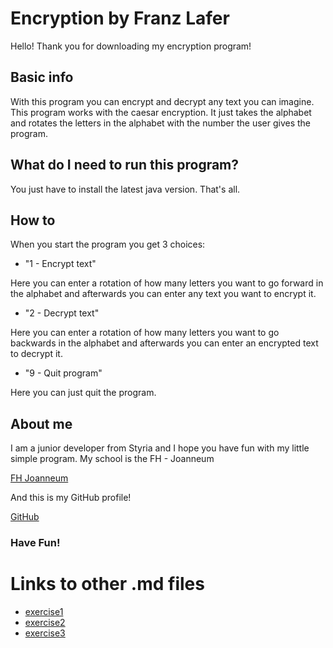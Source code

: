 # Encryption by Franz Lafer

Hello! Thank you for downloading my encryption program!


## Basic info 

With this program you can encrypt and decrypt any text you can imagine.
This program works with the caesar encryption. It just takes the alphabet and rotates
the letters in the alphabet with the number the user gives the program.

## What do I need to run this program?

You just have to install the latest java version. That's all.

## How to 

When you start the program you get 3 choices:

- "1 - Encrypt text"


Here you can enter a rotation of how many letters you want to go forward in the 
alphabet and afterwards you can enter any text you want to encrypt it.

- "2 - Decrypt text"

Here you can enter a rotation of how many letters you want to 
go backwards in the alphabet and afterwards you can enter an encrypted
text to decrypt it.

- "9 - Quit program"

Here you can just quit the program.

## About me

I am a junior developer from Styria and I hope you have fun with my little
simple program.
My school is the FH - Joanneum

[FH Joanneum](https://www.fh-joanneum.at/)

And this is my GitHub profile!

[GitHub](https://github.com/TheRealFranzmann)

### Have Fun! 

# Links to other .md files 

  - [exercise1](exercise1.md)
  - [exercise2](exercise2.md)
  - [exercise3](exercise3.md)
